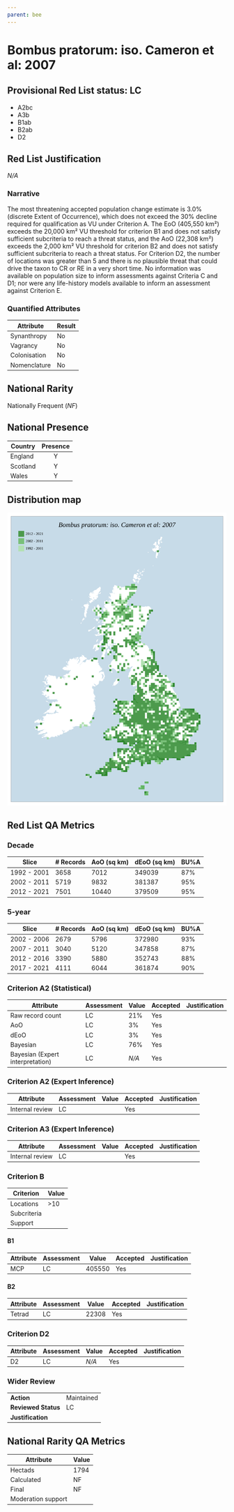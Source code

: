 ```yaml
---
parent: bee
---
```


# Bombus pratorum: iso. Cameron et al: 2007

## Provisional Red List status: LC
- A2bc
- A3b
- B1ab
- B2ab
- D2

## Red List Justification
*N/A*

### Narrative


The most threatening accepted population change estimate is 3.0% (discrete Extent of Occurrence), which does not exceed the 30% decline required for qualification as VU under Criterion A. The EoO (405,550 km²) exceeds the 20,000 km² VU threshold for criterion B1 and does not satisfy sufficient subcriteria to reach a threat status, and the AoO (22,308 km²) exceeds the 2,000 km² VU threshold for criterion B2 and does not satisfy sufficient subcriteria to reach a threat status. For Criterion D2, the number of locations was greater than 5 and there is no plausible threat that could drive the taxon to CR or RE in a very short time. No information was available on population size to inform assessments against Criteria C and D1; nor were any life-history models available to inform an assessment against Criterion E.

### Quantified Attributes
|Attribute|Result|
|---|---|
|Synanthropy|No|
|Vagrancy|No|
|Colonisation|No|
|Nomenclature|No|


## National Rarity
Nationally Frequent (*NF*)

## National Presence
|Country|Presence
|---|:-:|
|England|Y|
|Scotland|Y|
|Wales|Y|


## Distribution map
![](../map/541.svg)

## Red List QA Metrics
### Decade
| Slice | # Records | AoO (sq km) | dEoO (sq km) |BU%A |
|---|---|---|---|---|
|1992 - 2001|3658|7012|349039|87%|
|2002 - 2011|5719|9832|381387|95%|
|2012 - 2021|7501|10440|379509|95%|

### 5-year
| Slice | # Records | AoO (sq km) | dEoO (sq km) |BU%A |
|---|---|---|---|---|
|2002 - 2006|2679|5796|372980|93%|
|2007 - 2011|3040|5120|347858|87%|
|2012 - 2016|3390|5880|352743|88%|
|2017 - 2021|4111|6044|361874|90%|

### Criterion A2 (Statistical)
|Attribute|Assessment|Value|Accepted|Justification
|---|---|---|---|---|
|Raw record count|LC|21%|Yes||
|AoO|LC|3%|Yes||
|dEoO|LC|3%|Yes||
|Bayesian|LC|76%|Yes||
|Bayesian (Expert interpretation)|LC|*N/A*|Yes||

### Criterion A2 (Expert Inference)
|Attribute|Assessment|Value|Accepted|Justification
|---|---|---|---|---|
|Internal review|LC||Yes||

### Criterion A3 (Expert Inference)
|Attribute|Assessment|Value|Accepted|Justification
|---|---|---|---|---|
|Internal review|LC||Yes||

### Criterion B
|Criterion| Value|
|---|---|
|Locations|>10|
|Subcriteria||
|Support||

#### B1
|Attribute|Assessment|Value|Accepted|Justification
|---|---|---|---|---|
|MCP|LC|405550|Yes||

#### B2
|Attribute|Assessment|Value|Accepted|Justification
|---|---|---|---|---|
|Tetrad|LC|22308|Yes||

### Criterion D2
|Attribute|Assessment|Value|Accepted|Justification
|---|---|---|---|---|
|D2|LC|*N/A*|Yes||

### Wider Review
|  |  |
|---|---|
|**Action**|Maintained|
|**Reviewed Status**|LC|
|**Justification**||

## National Rarity QA Metrics
|Attribute|Value|
|---|---|
|Hectads|1794|
|Calculated|NF|
|Final|NF|
|Moderation support||
